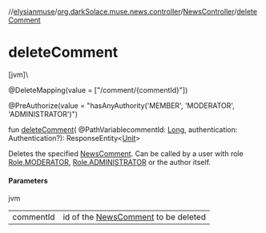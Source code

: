 //[elysianmuse](../../../index.md)/[org.darkSolace.muse.news.controller](../index.md)/[NewsController](index.md)/[deleteComment](delete-comment.md)

# deleteComment

[jvm]\

@DeleteMapping(value = [&quot;/comment/{commentId}&quot;])

@PreAuthorize(value = &quot;hasAnyAuthority('MEMBER', 'MODERATOR', 'ADMINISTRATOR')&quot;)

fun [deleteComment](delete-comment.md)(
@PathVariablecommentId: [Long](https://kotlinlang.org/api/latest/jvm/stdlib/kotlin/-long/index.html), authentication:
Authentication?): ResponseEntity&lt;[Unit](https://kotlinlang.org/api/latest/jvm/stdlib/kotlin/-unit/index.html)&gt;

Deletes the specified [NewsComment](../../org.darkSolace.muse.news.model/-news-comment/index.md). Can be called by a
user with
role [Role.MODERATOR](../../org.darkSolace.muse.user.model/-role/-m-o-d-e-r-a-t-o-r/index.md), [Role.ADMINISTRATOR](../../org.darkSolace.muse.user.model/-role/-a-d-m-i-n-i-s-t-r-a-t-o-r/index.md)
or the author itself.

#### Parameters

jvm

|           |                                                                                                    |
|-----------|----------------------------------------------------------------------------------------------------|
| commentId | id of the [NewsComment](../../org.darkSolace.muse.news.model/-news-comment/index.md) to be deleted |
